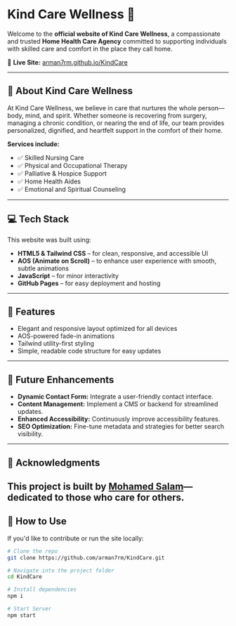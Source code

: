 # Kind Care Wellness 🌿

Welcome to the **official website of Kind Care Wellness**, a compassionate and trusted **Home Health Care Agency** committed to supporting individuals with skilled care and comfort in the place they call home.

🔗 **Live Site:** [arman7rm.github.io/KindCare](https://arman7rm.github.io/KindCare)

---

## 🏡 About Kind Care Wellness

At Kind Care Wellness, we believe in care that nurtures the whole person—body, mind, and spirit. Whether someone is recovering from surgery, managing a chronic condition, or nearing the end of life, our team provides personalized, dignified, and heartfelt support in the comfort of their home.

**Services include:**

- ✅ Skilled Nursing Care  
- ✅ Physical and Occupational Therapy  
- ✅ Palliative & Hospice Support  
- ✅ Home Health Aides  
- ✅ Emotional and Spiritual Counseling

---

## 💻 Tech Stack

This website was built using:

- **HTML5 & Tailwind CSS** – for clean, responsive, and accessible UI  
- **AOS (Animate on Scroll)** – to enhance user experience with smooth, subtle animations  
- **JavaScript** – for minor interactivity  
- **GitHub Pages** – for easy deployment and hosting  

---

## 🚀 Features

- Elegant and responsive layout optimized for all devices  
- AOS-powered fade-in animations  
- Tailwind utility-first styling  
- Simple, readable code structure for easy updates  

---
## 🚀 Future Enhancements

- **Dynamic Contact Form:** Integrate a user-friendly contact interface.
- **Content Management:** Implement a CMS or backend for streamlined updates.
- **Enhanced Accessibility:** Continuously improve accessibility features.
- **SEO Optimization:** Fine-tune metadata and strategies for better search visibility.

---

## 🤝 Acknowledgments

This project is built by [Mohamed Salam](https://github.com/arman7rm)—dedicated to those who care for others.
---

## 📂 How to Use

If you'd like to contribute or run the site locally:

```bash
# Clone the repo
git clone https://github.com/arman7rm/KindCare.git

# Navigate into the project folder
cd KindCare

# Install dependencies
npm i

# Start Server
npm start
